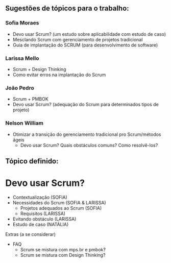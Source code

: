 ## Sugestões de tópicos para o trabalho:

### Sofia Moraes
- Devo usar Scrum? (um estudo sobre aplicabilidade com estudo de caso)
- Mesclando Scrum com gerenciamento de projetos tradicional
- Guia de implantação do SCRUM (para desenvolvimento de software)

### Larissa Mello
- Scrum + Design Thinking
- Como evitar erros na implantação do Scrum

### João Pedro
- Scrum + PMBOK
- Devo usar Scrum? (adequação do Scrum para determinados tipos de projeto)

### Nelson William
- Otimizar a transição do gerenciamento tradicional pro Scrum/métodos ágeis
  - Devo usar Scrum? Quais obstáculos comuns? Como resolvê-los?

## Tópico definido:
# Devo usar Scrum?
- Contextualização (SOFIA)
- Necessidades do Scrum (SOFIA & LARISSA)
  - Projetos adequados ao Scrum (SOFIA)
  - Requisitos (LARISSA)
- Evitando obstáculo (LARISSA)
- Estudo de caso (NATÁLIA)

Extras (a se considerar)
- FAQ
  - Scrum se mistura com mps.br e pmbok?
  - Scrum se mistura com Design Thinking?
